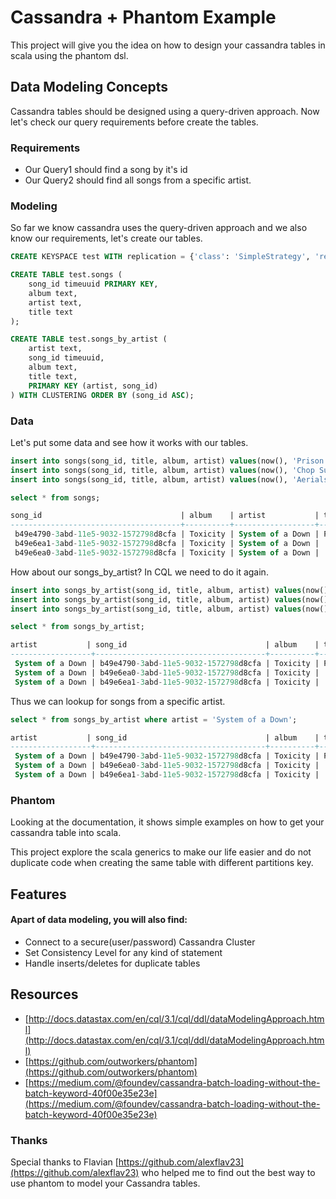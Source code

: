 # Cassandra + Phantom Example

This project will give you the idea on how to design your cassandra tables in scala using the phantom dsl.

## Data Modeling Concepts

Cassandra tables should be designed using a query-driven approach. 
Now let's check our query requirements before create the tables.

### Requirements

- Our Query1 should find a song by it's id
- Our Query2 should find all songs from a specific artist.

### Modeling

So far we know cassandra uses the query-driven approach and we also know our requirements, let's create our tables.

```sql
CREATE KEYSPACE test WITH replication = {'class': 'SimpleStrategy', 'replication_factor': 1};
```

```sql
CREATE TABLE test.songs (
    song_id timeuuid PRIMARY KEY,
    album text,
    artist text,
    title text
);

CREATE TABLE test.songs_by_artist (
    artist text,
    song_id timeuuid,
    album text,
    title text,
    PRIMARY KEY (artist, song_id)
) WITH CLUSTERING ORDER BY (song_id ASC);
```

### Data

Let's put some data and see how it works with our tables.

```sql
insert into songs(song_id, title, album, artist) values(now(), 'Prison Song', 'Toxicity', 'System of a Down');
insert into songs(song_id, title, album, artist) values(now(), 'Chop Suey', 'Toxicity', 'System of a Down');
insert into songs(song_id, title, album, artist) values(now(), 'Aerials', 'Toxicity', 'System of a Down');

select * from songs;

song_id                               | album    | artist           | title
--------------------------------------+----------+------------------+-------------
 b49e4790-3abd-11e5-9032-1572798d8cfa | Toxicity | System of a Down | Prison Song
 b49e6ea1-3abd-11e5-9032-1572798d8cfa | Toxicity | System of a Down |   Chop Suey
 b49e6ea0-3abd-11e5-9032-1572798d8cfa | Toxicity | System of a Down |     Aerials
```

How about our songs_by_artist? In CQL we need to do it again.

```sql
insert into songs_by_artist(song_id, title, album, artist) values(now(), 'Prison Song', 'Toxicity', 'System of a Down');
insert into songs_by_artist(song_id, title, album, artist) values(now(), 'Chop Suey', 'Toxicity', 'System of a Down');
insert into songs_by_artist(song_id, title, album, artist) values(now(), 'Aerials', 'Toxicity', 'System of a Down');

select * from songs_by_artist;

artist           | song_id                               | album    | title
------------------+--------------------------------------+----------+-------------
 System of a Down | b49e4790-3abd-11e5-9032-1572798d8cfa | Toxicity | Prison Song
 System of a Down | b49e6ea0-3abd-11e5-9032-1572798d8cfa | Toxicity |     Aerials
 System of a Down | b49e6ea1-3abd-11e5-9032-1572798d8cfa | Toxicity |   Chop Suey
```

Thus we can lookup for songs from a specific artist.

```sql
select * from songs_by_artist where artist = 'System of a Down';

artist           | song_id                               | album    | title
------------------+--------------------------------------+----------+-------------
 System of a Down | b49e4790-3abd-11e5-9032-1572798d8cfa | Toxicity | Prison Song
 System of a Down | b49e6ea0-3abd-11e5-9032-1572798d8cfa | Toxicity |     Aerials
 System of a Down | b49e6ea1-3abd-11e5-9032-1572798d8cfa | Toxicity |   Chop Suey
```

### Phantom

Looking at the documentation, it shows simple examples on how to get your cassandra table into scala.

This project explore the scala generics to make our life easier and do not duplicate code when creating the same table with different partitions key.

## Features

#### Apart of data modeling, you will also find:

- Connect to a secure(user/password) Cassandra Cluster
- Set Consistency Level for any kind of statement
- Handle inserts/deletes for duplicate tables

## Resources

- [http://docs.datastax.com/en/cql/3.1/cql/ddl/dataModelingApproach.html](http://docs.datastax.com/en/cql/3.1/cql/ddl/dataModelingApproach.html)
- [https://github.com/outworkers/phantom](https://github.com/outworkers/phantom)
- [https://medium.com/@foundev/cassandra-batch-loading-without-the-batch-keyword-40f00e35e23e](https://medium.com/@foundev/cassandra-batch-loading-without-the-batch-keyword-40f00e35e23e)

### Thanks

Special thanks to Flavian [https://github.com/alexflav23](https://github.com/alexflav23) who helped me to find out the best way to use phantom to model your Cassandra tables.
